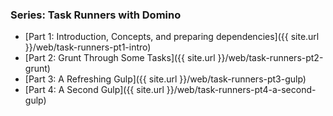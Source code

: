 ### Series: Task Runners with Domino
* [Part 1: Introduction, Concepts, and preparing dependencies]({{ site.url }}/web/task-runners-pt1-intro)
* [Part 2: Grunt Through Some Tasks]({{ site.url }}/web/task-runners-pt2-grunt)
* [Part 3: A Refreshing Gulp]({{ site.url }}/web/task-runners-pt3-gulp)
* [Part 4: A Second Gulp]({{ site.url }}/web/task-runners-pt4-a-second-gulp)

<!-- * [Part 5: Additional Tasks and Related Topics]({{ site.url }}/web/task-runners-pt5-more-goodies) -->